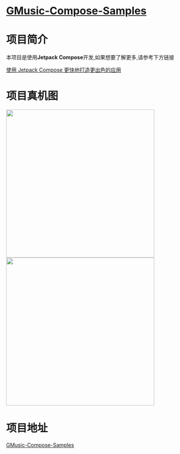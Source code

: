 # **[ GMusic-Compose-Samples](https://github.com/SakurajimaMaii/GMusic-Compose-Samples)**
# 项目简介

本项目是使用**Jetpack Compose**开发,如果想要了解更多,请参考下方链接

[使用 Jetpack Compose 更快地打造更出色的应用](https://developer.android.com/jetpack/compose?hl=zh-cn)

# 项目真机图
<img src="https://img-blog.csdnimg.cn/324026f12c3846ec9f50b2fb52fb8bce.jpg" width="400px" />

<img src="https://img-blog.csdnimg.cn/0576f942c82d4603bc160f38d19b4e96.jpg" width="400px" />

# 项目地址
[GMusic-Compose-Samples](https://github.com/SakurajimaMaii/GMusic-Compose-Samples)